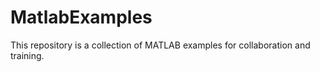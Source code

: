 MatlabExamples
==============
This repository is a collection of MATLAB examples for collaboration and training.
